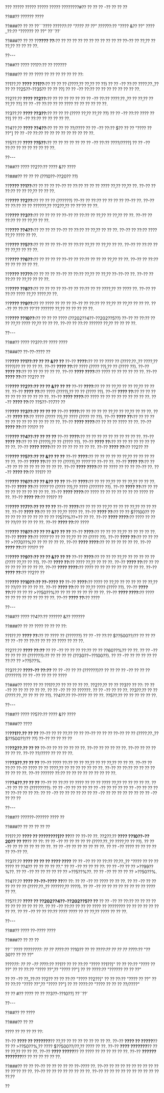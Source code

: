 ??? ????? ????? ????? ????? ????????#?? ?? ?? ?? -?? ?? ?? ??

??##?? ?????? ????

??###?? ?? ??
??```????
????_??:?? "???? ?? ??"
????_??:?? "???? &?? ??"
????_??:?? "?????? ?? ??"
??``??`

??###?? ?? ??
??**???? ??:**?? ?? ?? ?? ?? ?? ?? ?? ?? ?? ?? ?? ??-?? ?? ??,?? ?? ??,?? ?? ?? ?? ??.

??---

??##?? ???? ??1??:?? ?? ??????

??###?? ?? ??
???? ?? ?? ?? ?? ?? ?? ??:

??1??.?? **???? ??1??:**?? ?? ?? ?? (????,?? ??,?? ?? ??)
??  ?? -?? ??:?? ????.??.,?? ?? ?? ??25??-??35?? ?? ?? ??]
??  ?? -?? ??:?? ?? ?? ?? ?? ?? ?? ?? ??.

??2??.?? **???? ??2??:**?? ?? ?? ?? ?? ??
??  ?? -?? ??:?? ????.??.,?? ?? ??,?? ?? ??,?? ??]
??  ?? -?? ??:?? ?? ?? ???? ?? ?? ?? ?? ?? ??.

??3??.?? **???? ??3??:**?? ?? ?? ?? (???? ??,?? ??,?? ??)
??  ?? -?? ??:?? ???? ?? ??]
??  ?? -?? ??:?? ?? ?? ?? ?? ??.

??4??.?? **???? ??4??:**?? ?? ?? ?? ??/????
??  ?? -?? ??:?? $?? ?? ?? "???? ?? ??"]
??  ?? -?? ??:?? ?? ?? ?? ?? ?? ?? ?? ?? ??.

??5??.?? **???? ??5??:**?? ?? ?? ?? ?? ??
??  ?? -?? ??:?? ????/????]
??  ?? -?? ??:?? ?? ?? ?? ?? ?? ?? ??.

??---

??##?? ???? ??2??:?? ???? &?? ????

??###?? ?? ?? ?? (??10??-??20?? ??)

??**???? ??1??:**?? ?? ?? ??
??-?? ?? ??:?? ?? ?? ?? ???? ??,?? ??,?? ??.
??-?? ?? ??:?? ?? ?? ??,?? ?? ?? ??.

??**???? ??2??:**?? ?? ?? ?? (??????)
??-?? ?? ??:?? ?? ?? ?? ?? ??-?? ??.
??-?? ?? ??:?? ?? ?? ??????,?? ??2??,?? ?? ??'?? ?? ??.

??**???? ??3??:**?? ?? ?? ?? ??
??-?? ?? ??:?? ?? ??,?? ?? ??,?? ?? ??.
??-?? ?? ??:?? ?? ?? ??,?? ?? ??.

??**???? ??4??:**?? ?? ?? ??
??-?? ?? ??:?? ?? ??,?? ?? ?? ??.
??-?? ?? ??:?? ???? ??,?? ???? ?? ??.

??**???? ??5??:**?? ?? ?? ??
??-?? ?? ??:?? ??,?? ?? ??,?? ?? ??.
??-?? ?? ??:?? ?? ?? ??,?? ?? ?? ??.

??**???? ??6??:**?? ?? ?? ?? ??
??-?? ?? ??:?? ?? ?? ?? ??,?? ?? ??.
??-?? ?? ??:?? ?? ?? ?? ?? ?? ??.

??**???? ??7??:**?? ?? ?? ??
??-?? ?? ??:?? ??,?? ?? ??,?? ??-??-?? ??.
??-?? ?? ??:?? ?? ??,?? ?? ?? ??.

??**???? ??8??:**?? ?? ?? ?? ??
??-?? ?? ??:?? ?? ?? ????,?? ?? ???? ??.
??-?? ?? ??:?? ???? ??,?? ????.?? ??.

??**???? ??9??:**?? ?? ???? ?? ?? ??
??-?? ?? ??:?? ?? ??,?? ?? ??,?? ?? ?? ??.
??-?? ?? ??:?? ??'?? ?????? ??,?? ?? ?? ?? ?? ??.

??**???? ??10??:**?? ?? ?? ?? ???? (??202??4??-??202??5??)
??-?? ?? ??:?? ?? ?? ??,?? ???? ??,?? ?? ?? ??.
??-?? ?? ??:?? ?????? ??,?? ?? ?? ?? ??.

??---

??##?? ???? ??3??:?? ???? ????

??###?? ??-??-???? ??

??**???? ??1??:?? ?? ?? &?? ??**
??-?? **????:**?? ?? ?? ???? ?? (????.??.,?? ????,?? ????)?? ?? ?? ?? ??.
??-?? **???? ??:**?? ???? (???? ??),?? ?? (???? ??).
??-?? **???? ??:**?? ?? ?? ?? ?? ?? ??.
??-?? **???? ????:**?? ???? ?? ?? ?? ?? ?? ??.
??-?? **???? ??:**?? ??2?? ??

??**???? ??2??:?? ?? ?? &?? ?? ??**
??-?? **????:**?? ?? ?? ??,?? ?? ?? ??,?? ?? ?? ??.
??-?? **???? ??:**?? ???? (????),?? ?? ?? (???? ??).
??-?? **???? ??:**?? ?? ?? ?? ?? ?? ?? ?? ?? ?? ?? ??.
??-?? **???? ????:**?? ???? ?? ?? ?? ?? ?? ?? ?? ?? ??.
??-?? **???? ??:**?? ??5??-??7?? ??

??**???? ??3??:?? ?? ?? ??**
??-?? **????:**?? ?? ?? ?? ?? ??,?? ?? ??,?? ?? ?? ??.
??-?? **???? ??:**?? ???? (???? ??),?? ???? (???? ?? ??).
??-?? **???? ??:**?? ?? ?? ?? ?? ?? ?? ?? ?? ?? ?? ?? ?? ??.
??-?? **???? ????:**?? ?? ?? ?? ???? ?? ??.
??-?? **???? ??:**?? ??1?? ??

??**???? ??4??:?? ?? ?? ??**
??-?? **????:**?? ?? ?? ?? ?? ?? ?? ?? ?? ?? ??.
??-?? **???? ??:**?? ?? ?? (????),?? ?? (???? ??).
??-?? **???? ??:**?? ?? ?? ?? ?? ?? ?? ?? ?? ??.
??-?? **???? ????:**?? ?? ?? ?? ?? ?? ?? ??.
??-?? **???? ??:**?? ??2?? ??

??**???? ??5??:?? ?? &?? ?? ??**
??-?? **????:**?? ?? ?? ?? ?? ?? ??,?? ?? ?? ?? ?? ?? ??.
??-?? **???? ??:**?? ?? ?? (????),?? ????'?? ??-?? ??.
??-?? **???? ??:**?? ??-?? ?? ?? ?? ?? ?? ?? ?? ?? ??.
??-?? **???? ????:**?? ?? ???? ?? ?? ?? ??-?? ??.
??-?? **???? ??:**?? ??1?? ??

??**???? ??6??:?? ?? &?? ?? ??**
??-?? **????:**?? ?? ?? ??,?? ?? ?? ??,?? ?? ?? ??.
??-?? **???? ??:**?? ????'?? (???? ??),?? ???? (?????? ??).
??-?? **???? ??:**?? ?? ?? ?? ?? ?? ?? ?? ?? ?? ??.
??-?? **???? ????:**?? ???? ?? ?? ?? ?? ?? ?? ?? ???? ?? ??.
??-?? **???? ??:**?? ??1?? ??

??**???? ??7??:?? ?? ?? ??**
??-?? **????:**?? ?? ?? ?? ??,?? ?? ?? ?? ??,?? ?? ?? ?? ??.
??-?? **???? ??:**?? ?? ?? ??,?? ???? ??.
??-?? **???? ??:**?? ?? ?? $??100?? ?? ?? ?? ?? ?? ?? ?? ?? ?? ?? ??5??%??+?? ?? ??.
??-?? **???? ????:**?? ???? ?? ?? ?? ??/?? ?? ?? ?? ??.
??-?? **???? ??:**?? ????

??**???? ??8??:?? ?? ?? &?? ?? ??**
??-?? **????:**?? ?? ?? ?? ??,?? ?? ?? ?? ?? ??.
??-?? **???? ??:**?? ????'?? ?? ?? ??,?? ?? ?? (???? ??).
??-?? **???? ??:**?? ?? ?? ?? ?? >??70??%?? ?? ?? ?? ?? ??.
??-?? **???? ????:**?? ?? ?? ?? ?? ?? ??.
??-?? **???? ??:**?? ??1?? ??

??**???? ??9??:?? ?? ?? &?? ?? ??**
??-?? **????:**?? ?? ?? ?? ??,?? ?? ?? ?? ?? ?? (???? ??,?? ?? ??).
??-?? **???? ??:**?? ???? ??,?? ?? ?? ??.
??-?? **???? ??:**?? ?? ?? ?? ?? ?? ?? ?? ?? ??.
??-?? **???? ????:**?? ???? ?? ?? ?? ?? ?? ?? ?? ?? ??.
??-?? **???? ??:**?? ??2?? ??

??**???? ??10??:?? ??-???? ??**
??-?? **????:**?? ???? ?? ??,?? ?? ?? ?? ?? ?? ??,?? ?? ??/?? ?? ?? ?? ??.
??-?? **???? ??:**?? ?? ??,?? ???? (???? ??).
??-?? **???? ??:**?? ?? ?? ?? >??50??%?? ?? ?? ?? ?? ?? ?? ?? ??.
??-?? **???? ????:**?? ???? ?? ?? ?? ?? ?? ?? ?? ?? ??.
??-?? **???? ??:**?? ????

??---

??##?? ???? ??4??:?? ?????? &?? ??????

??###?? ?? ??
???? ?? ?? ?? ??:

??1??.?? **???? ??:**?? ?? ???? ?? (??????)
??  ?? -?? ??:?? $??500??/?? ?? ?? ??
??  ?? -?? ?? ??:?? ?? ?? ?? ???? ?? ?? ??.

??2??.?? **???? ??:??**
??  ?? -?? ?? ?? ?? ??:?? ?? ?? ??60??%?? ?? ??.
??  ?? -?? ?? ?? ?? ?? (??????):?? ?? ?? ?? ?? ($??30??-$??100??).
??  ?? -?? ?? ?? ?? ?? ?? ??:?? ?? >??5??%.

??3??.?? **????-?? ??:??**
??  ?? -?? ?? ?? (??????)?? ?? ??
??  ?? -?? ?? ?? ?? (??????)
??  ?? -?? ?? ?? ?? ????

??###?? ???? ?? ??
??1??.?? ?? ?? ?? ?? ??.
??2??.?? ?? ?? ??3?? ?? ??:
??  ?? -?? ?? ?? ?? ?? ?? ??.
??  ?? -?? ?? ?? ??????.
??  ?? -?? ?? ?? ??.
??3??.?? ?? ?? (????.??.,?? ?? ?? ?? ??).
??4??.?? ??-???? ?? ?? ??.
??5??.?? ?? ?? ?? ?? ?? ??.

??---

??##?? ???? ??5??:?? ???? &?? ????

??###?? ????

??**??1??.?? ?? ??**
??-?? ?? ?? ??.?? ?? ??
??-?? ?? ?? ??
??-?? ?? ?? (????.??.,?? $??500??/?? ??)
??-?? ?? ?? ?? ??

??**??2??.?? ?? ??**
??-?? ?? ?? ?? ?? ?? ??.
??-?? ?? ?? ?? ?? ??.
??-?? ?? ?? ?? ?? ?? ??.
??-?? ??/???? ?? ?? ?? ??.

??**??3??.?? ?? ??**
??-?? ???? ??:?? ?? ?? ??,?? ?? ?? ??,?? ?? ?? ??.
??-?? ?? ??:?? ??-?? ???? ?? ?? ????,?? ?? ?? ?? ?? ?? ?? ??.
??-?? ?? ??:?? ?? ?? ?? ?? ?? ?? ?? ??.
??-?? ?????? ??:?? ?? ?? ?? ?? ?? ?? ?? ?? ??.

??**??4??.?? ?? ??**
??-?? ?? ??:?? ?? ???? ?? ?? ?? ???? ??,?? ?? ?? ?? ?? ??.
??-?? ?? ?? ?? (????????):
?? ?? -?? ?? ?? ??
?? ?? -?? ?? ?? ??
?? ?? -?? ?? ?? ?? ??
??-?? ?? ?? ??:
?? ?? -?? ?? ?? ?? ?? ??
?? ?? -?? ?? ?? ?? ?? ?? ??
?? ?? -?? ?? ?? ??

??---

??##?? ??????-?????? ???? ??

??###?? ?? ?? ?? ?? ??

??1??.?? **???? ?? ????????]?? ??**?? ?? ??-?? ??.
??2??.?? **???? ??10??-??20?? ?? ??**?? ?? ??:
??  ?? -?? ?? ?? ?? ?? ?? (????.??.,?? ????,?? ?? ??).
??  ?? -?? ?? ?? ?? ?? ?? ?? ??.
??  ?? -?? ?? ?? ?? ?? ?? ??.
??  ?? -?? ???? ?? ?? ?? ?? ?? ??-?? ??.

??3??.?? **???? ?? ?? ?? ???? ????**
??  ?? -?? ?? ?? ??:?? ??.??.,?? "???? ?? ?? ?? ???? ?? ??4?? ?? ?? ?? ?? ??."
??  ?? -?? ?? ?? ?? ??:
??    ?? -?? ?? ?? >??99??%??.
??    ?? -?? ?? ?? ?? ?? ?? ?? >??5??%??.
??    ?? -?? ?? ?? ?? ?? >??50??%.

??4??.?? **???? ??-??-???? ??**?? ??:
??  ?? -?? ?? ???? ?? ?? ??.
??  ?? -?? ?? ?? ?? ?? ?? ?? (????.??.,?? ??????,?? ????).
??  ?? -?? ?? ?? ?? ?? ?? ?? ?? ?? ???? ?? ??.

??5??.?? **???? ?? ??202??4??-??202??5?? ??**
??  ?? -?? ?? ??:?? ?? ?? ?? ?? ?? ?? ?? ?? ?? ?? ??.
??  ?? -?? ??:?? ?? ?? ?? ???? ?? ???????? ?? ?? ?? ?? ?? ?? ?? ??.
??  ?? -?? ?? ?? ??:?? ???? ???? ?? ?? ??,?? ???? ?? ?? ??.

??---

??##?? ???? ??-???? ????

??###?? ?? ?? ??

??```????
????_????:
?? ?? ??_??:?? ??10??
?? ?? ??_??:?? ??
?? ?? ??_??:?? "??30?? ?? ?? ??"

????_??:
?? ?? -?? ??_??:?? ??1??
??   ?? ??:?? "???? ??1??]"
??   ?? ??:?? "???? ?? ??"
??   ?? ??:?? "???? ??",?? "???? ??"]
??   ?? ????:?? "?????? ?? ?? ??"

?? ?? -?? ??_??:?? ??2??
??   ?? ??:?? "???? ??2??]"
??   ?? ??:?? "???? ?? ??"
??   ?? ??:?? "???? ??",?? "???? ??"]
??   ?? ????:?? "???? ?? ?? ?? ??/????"

?? ?? #?? ???? ?? ?? ??3??-??10??]
??``??`

??---

??##?? ?? ????

??###?? ?? ??

???? ?? ?? ?? ?? ??:

??-?? **???? ?? ???????**?? ??,?? ?? ?? ?? ?? ?? ?? ?? ??.
??-?? **???? ?? ?????**?? ?? ?? >??50??%,?? ???? $??500??/??,?? ???? ?? ??.
??-?? **???? ???????**?? ?? ?? ??,?? ?? ?? ??.
??-?? **???? ?????**?? ?? ???? ?? ?? ?? ?? ?? ??.
??-?? **?????? ???????**?? ?? ?? ?? ?? ?? ??.

??###?? ?? ??
??-?? ?? ?? ?? ?? ?? ??-???? ??.
??-?? ?? ?? ?? ?? ?? ?? ?? ?? ?? ?? ??'?? ?? ??.
??-?? ?? ?? ?? ?? ?? ?? ?? ??.
??-?? ?? ?? ?? ?? ?? ?? ?? ?? ?? ?? ??.??

??
